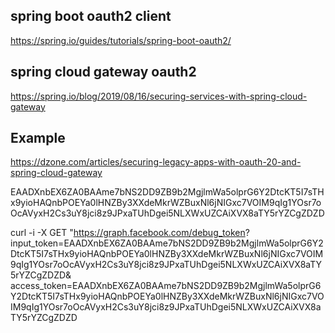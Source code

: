 
## spring boot oauth2 client
https://spring.io/guides/tutorials/spring-boot-oauth2/

## spring cloud gateway oauth2
https://spring.io/blog/2019/08/16/securing-services-with-spring-cloud-gateway

## Example
https://dzone.com/articles/securing-legacy-apps-with-oauth-20-and-spring-cloud-gateway

 EAADXnbEX6ZA0BAAme7bNS2DD9ZB9b2MgjlmWa5olprG6Y2DtcKT5I7sTHx9yioHAQnbPOEYa0lHNZBy3XXdeMkrWZBuxNl6jNIGxc7VOIM9qIg1YOsr7oOcAVyxH2Cs3uY8jci8z9JPxaTUhDgei5NLXWxUZCAiXVX8aTY5rYZCgZDZD
 
 curl -i -X GET "https://graph.facebook.com/debug_token?
   input_token=EAADXnbEX6ZA0BAAme7bNS2DD9ZB9b2MgjlmWa5olprG6Y2DtcKT5I7sTHx9yioHAQnbPOEYa0lHNZBy3XXdeMkrWZBuxNl6jNIGxc7VOIM9qIg1YOsr7oOcAVyxH2Cs3uY8jci8z9JPxaTUhDgei5NLXWxUZCAiXVX8aTY5rYZCgZDZD&
   access_token=EAADXnbEX6ZA0BAAme7bNS2DD9ZB9b2MgjlmWa5olprG6Y2DtcKT5I7sTHx9yioHAQnbPOEYa0lHNZBy3XXdeMkrWZBuxNl6jNIGxc7VOIM9qIg1YOsr7oOcAVyxH2Cs3uY8jci8z9JPxaTUhDgei5NLXWxUZCAiXVX8aTY5rYZCgZDZD
   
   
   
   